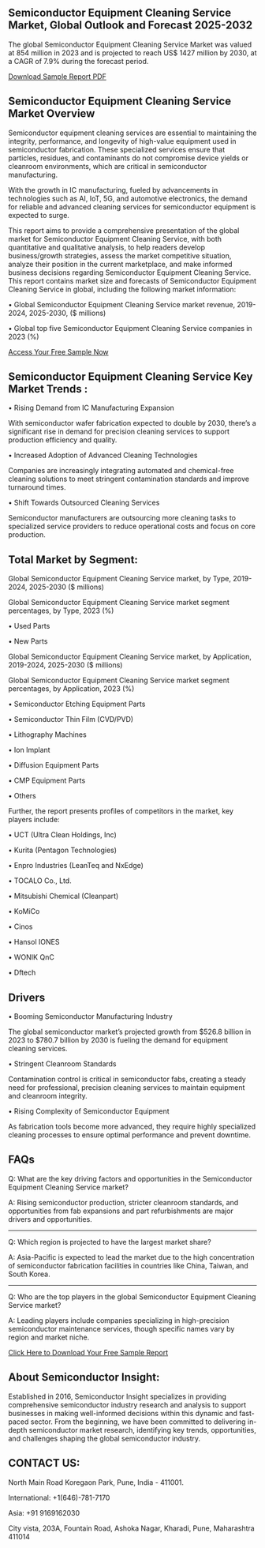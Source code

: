 <h2>Semiconductor Equipment Cleaning Service Market, Global Outlook and Forecast 2025-2032</h2>

The global Semiconductor Equipment Cleaning Service Market was valued at 854 million in 2023 and is projected to reach US$ 1427 million by 2030, at a CAGR of 7.9% during the forecast period.

[Download Sample Report PDF](https://semiconductorinsight.com/download-sample-report/?product_id=92897)

<h2>Semiconductor Equipment Cleaning Service Market Overview</h2>

Semiconductor equipment cleaning services are essential to maintaining the integrity, performance, and longevity of high-value equipment used in semiconductor fabrication. These specialized services ensure that particles, residues, and contaminants do not compromise device yields or cleanroom environments, which are critical in semiconductor manufacturing.

With the growth in IC manufacturing, fueled by advancements in technologies such as AI, IoT, 5G, and automotive electronics, the demand for reliable and advanced cleaning services for semiconductor equipment is expected to surge.

This report aims to provide a comprehensive presentation of the global market for Semiconductor Equipment Cleaning Service, with both quantitative and qualitative analysis, to help readers develop business/growth strategies, assess the market competitive situation, analyze their position in the current marketplace, and make informed business decisions regarding Semiconductor Equipment Cleaning Service. This report contains market size and forecasts of Semiconductor Equipment Cleaning Service in global, including the following market information:

•	Global Semiconductor Equipment Cleaning Service market revenue, 2019-2024, 2025-2030, ($ millions)

•	Global top five Semiconductor Equipment Cleaning Service companies in 2023 (%)

[Access Your Free Sample Now](https://semiconductorinsight.com/report/semiconductor-equipment-cleaning-service-market-size/)

<h2>Semiconductor Equipment Cleaning Service Key Market Trends  :</h2>

•	Rising Demand from IC Manufacturing Expansion

With semiconductor wafer fabrication expected to double by 2030, there’s a significant rise in demand for precision cleaning services to support production efficiency and quality.

•	Increased Adoption of Advanced Cleaning Technologies

Companies are increasingly integrating automated and chemical-free cleaning solutions to meet stringent contamination standards and improve turnaround times.

•	Shift Towards Outsourced Cleaning Services

Semiconductor manufacturers are outsourcing more cleaning tasks to specialized service providers to reduce operational costs and focus on core production.

<h2>Total Market by Segment:</h2>

Global Semiconductor Equipment Cleaning Service market, by Type, 2019-2024, 2025-2030 ($ millions)

Global Semiconductor Equipment Cleaning Service market segment percentages, by Type, 2023 (%)

•	Used Parts

•	New Parts

Global Semiconductor Equipment Cleaning Service market, by Application, 2019-2024, 2025-2030 ($ millions)

Global Semiconductor Equipment Cleaning Service market segment percentages, by Application, 2023 (%)

•	Semiconductor Etching Equipment Parts

•	Semiconductor Thin Film (CVD/PVD)

•	Lithography Machines

•	Ion Implant

•	Diffusion Equipment Parts

•	CMP Equipment Parts

•	Others

Further, the report presents profiles of competitors in the market, key players include:

•	UCT (Ultra Clean Holdings, Inc)

•	Kurita (Pentagon Technologies)

•	Enpro Industries (LeanTeq and NxEdge)

•	TOCALO Co., Ltd.

•	Mitsubishi Chemical (Cleanpart)

•	KoMiCo

•	Cinos

•	Hansol IONES

•	WONIK QnC

•	Dftech

<h2>Drivers</h2>

•	Booming Semiconductor Manufacturing Industry

The global semiconductor market’s projected growth from $526.8 billion in 2023 to $780.7 billion by 2030 is fueling the demand for equipment cleaning services.

•	Stringent Cleanroom Standards

Contamination control is critical in semiconductor fabs, creating a steady need for professional, precision cleaning services to maintain equipment and cleanroom integrity.

•	Rising Complexity of Semiconductor Equipment

As fabrication tools become more advanced, they require highly specialized cleaning processes to ensure optimal performance and prevent downtime.

<h2>FAQs</h2>

Q: What are the key driving factors and opportunities in the Semiconductor Equipment Cleaning Service market?

A: Rising semiconductor production, stricter cleanroom standards, and opportunities from fab expansions and part refurbishments are major drivers and opportunities.

________________________________________

Q: Which region is projected to have the largest market share?

A: Asia-Pacific is expected to lead the market due to the high concentration of semiconductor fabrication facilities in countries like China, Taiwan, and South Korea.

________________________________________

Q: Who are the top players in the global Semiconductor Equipment Cleaning Service market?

A: Leading players include companies specializing in high-precision semiconductor maintenance services, though specific names vary by region and market niche.

[Click Here to Download Your Free Sample Report ](https://semiconductorinsight.com/download-sample-report/?product_id=92897)

<h2>About Semiconductor Insight:</h2>

Established in 2016, Semiconductor Insight specializes in providing comprehensive semiconductor industry research and analysis to support businesses in making well-informed decisions within this dynamic and fast-paced sector. From the beginning, we have been committed to delivering in-depth semiconductor market research, identifying key trends, opportunities, and challenges shaping the global semiconductor industry.

<h2>CONTACT US:</h2>

North Main Road Koregaon Park, Pune, India - 411001.

International: +1(646)-781-7170

Asia: +91 9169162030

City vista, 203A, Fountain Road, Ashoka Nagar, Kharadi, Pune, Maharashtra 411014

